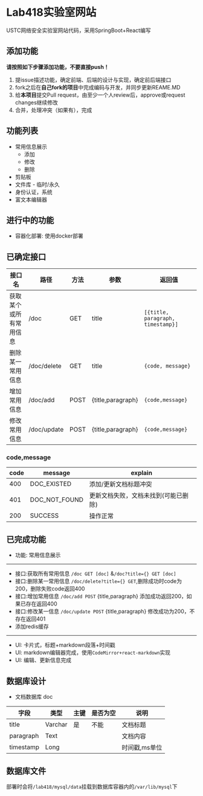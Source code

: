 # Lab418实验室网站

USTC网络安全实验室网站代码，采用SpringBoot+React编写

## 添加功能

**请按照如下步骤添加功能，不要直接push！**

1. 提issue描述功能，确定前端、后端的设计与实现，确定前后端接口
2. fork之后在**自己fork的项目**中完成编码与开发，并同步更新REAME.MD
3. 给**本项目**提交Pull request，由至少一个人review后，approve或request changes继续修改
4. 合并，处理冲突（如果有），完成

## 功能列表
- 常用信息展示
  - 添加
  - 修改
  - 删除
- 剪贴板
- 文件库 - 临时/永久
- 身份认证，系统
- 富文本编辑器

## 进行中的功能
- 容器化部署: 使用docker部署

## 已确定接口
| 接口名                 | 路径        | 方法 | 参数              | 返回值                            |
| ---------------------- | ----------- | ---- | ----------------- | --------------------------------- |
| 获取某个或所有常用信息 | /doc        | GET  | title             | `[{title, paragraph, timestamp}]` |
| 删除某一常用信息       | /doc/delete | GET  | title             | `{code, message}`                 |
| 增加常用信息           | /doc/add    | POST | {title,paragraph} | `{code,message}`                  |
| 修改常用信息           | /doc/update | POST | {title,paragraph} | `{code,message}`                  |

### code,message

| code | message       | explain                              |
| ---- | ------------- | ------------------------------------ |
| 400  | DOC_EXISTED   | 添加/更新文档标题冲突                |
| 401  | DOC_NOT_FOUND | 更新文档失败，文档未找到(可能已删除) |
| 200  | SUCCESS       | 操作正常                             |

## 已完成功能

- 功能: 常用信息展示

-----

- 接口:获取所有常用信息  `/doc GET [doc]` &`/doc?title={} GET [doc]`
- 接口:删除某一常用信息  `/doc/delete?title={} GET`,删除成功时code为200，删除失败code返回400
- 接口:增加常用信息 `/doc/add POST` {title,paragraph} 添加成功返回200，如果已存在返回400
- 接口:修改某一信息 `/doc/update POST`  {title,paragraph} 修改成功为200，不存在返回401
- 添加redis缓存

-----

- UI: 卡片式，标题+markdown段落+时间戳
- UI: markdown编辑器完成，使用`CodeMirror+react-markdown`实现
- UI: 编辑、更新信息完成

## 数据库设计
- 文档数据库 doc

| 字段  | 类型 | 主键 | 是否为空 | 说明|
| ---------------------- | ----------- | ---- | ----------------- | --------------------------------- |
| title |   Varchar | 是  | 不能 | 文档标题 |
| paragraph | Text |   |              | 文档内容 |
| timestamp | Long |  |  | 时间戳,ms单位 |


## 数据库文件

部署时会将`/lab418/mysql/data`挂载到数据库容器内的`/var/lib/mysql`下

